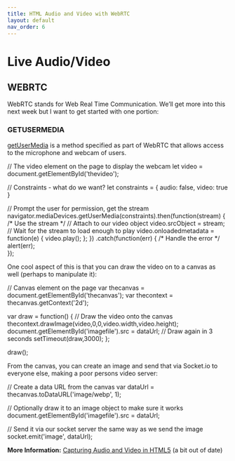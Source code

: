```yaml
---
title: HTML Audio and Video with WebRTC
layout: default
nav_order: 6
---
```


# Live Audio/Video

## WEBRTC

WebRTC stands for Web Real Time Communication. We’ll get more into this next week but I want to get started with one portion:

### GETUSERMEDIA

[getUserMedia](https://developer.mozilla.org/en-US/docs/Web/API/MediaDevices/getUserMedia) is a method specified as part of WebRTC that allows access to the microphone and webcam of users.

// The video element on the page to display the webcam
let video = document.getElementById('thevideo');

// Constraints - what do we want?
let constraints = { audio: false, video: true }

// Prompt the user for permission, get the stream
navigator.mediaDevices.getUserMedia(constraints).then(function(stream) {
/\* Use the stream \*/
// Attach to our video object
video.srcObject = stream;
// Wait for the stream to load enough to play
video.onloadedmetadata = function(e) {
video.play();
};
})
.catch(function(err) {
/\* Handle the error \*/
alert(err);  
});

One cool aspect of this is that you can draw the video on to a canvas as well (perhaps to manipulate it):

// Canvas element on the page
var thecanvas = document.getElementById('thecanvas');
var thecontext = thecanvas.getContext('2d');

var draw = function() {
// Draw the video onto the canvas
thecontext.drawImage(video,0,0,video.width,video.height);
document.getElementById('imagefile').src = dataUrl;
// Draw again in 3 seconds
setTimeout(draw,3000);
};

draw();

From the canvas, you can create an image and send that via Socket.io to everyone else, making a poor persons video server:

// Create a data URL from the canvas
var dataUrl = thecanvas.toDataURL('image/webp', 1);

// Optionally draw it to an image object to make sure it works
document.getElementById('imagefile').src = dataUrl;

// Send it via our socket server the same way as we send the image
socket.emit('image', dataUrl);

**More Information:** [Capturing Audio and Video in HTML5](http://www.html5rocks.com/en/tutorials/getusermedia/intro/) (a bit out of date)

